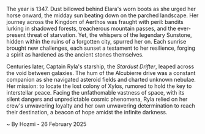 
The year is 1347.  Dust billowed behind Elara's worn boots as she urged her horse onward, the midday sun beating down on the parched landscape.  Her journey across the Kingdom of Aerthos was fraught with peril: bandits lurking in shadowed forests, treacherous mountain passes, and the ever-present threat of starvation.  Yet, the whispers of the legendary Sunstone, hidden within the ruins of a forgotten city, spurred her on.  Each sunrise brought new challenges, each sunset a testament to her resilience, forging a spirit as hardened as the ancient stones themselves.

Centuries later, Captain Ryla's starship, the *Stardust Drifter*, leaped across the void between galaxies.  The hum of the Alcubierre drive was a constant companion as she navigated asteroid fields and charted unknown nebulae.  Her mission: to locate the lost colony of Xylos, rumored to hold the key to interstellar peace.  Facing the unfathomable vastness of space, with its silent dangers and unpredictable cosmic phenomena, Ryla relied on her crew's unwavering loyalty and her own unwavering determination to reach their destination, a beacon of hope amidst the infinite darkness.

~ By Hozmi - 26 February 2025

